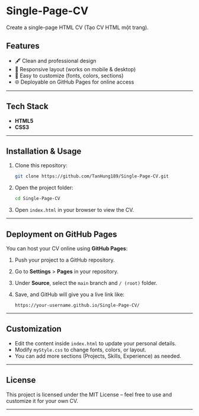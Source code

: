# Single-Page-CV
Create a single-page HTML CV (Tạo CV HTML một trang).

## Features

* 🖋️ Clean and professional design
* 📱 Responsive layout (works on mobile & desktop)
* 🎨 Easy to customize (fonts, colors, sections)
* 🌐 Deployable on GitHub Pages for online access

---

## Tech Stack
* **HTML5**
* **CSS3** 

---

## Installation & Usage

1. Clone this repository:

   ```bash
   git clone https://github.com/TanHung189/Single-Page-CV.git
   ```

2. Open the project folder:

   ```bash
   cd Single-Page-CV
   ```

3. Open `index.html` in your browser to view the CV.

---

## Deployment on GitHub Pages

You can host your CV online using **GitHub Pages**:

1. Push your project to a GitHub repository.
2. Go to **Settings** > **Pages** in your repository.
3. Under **Source**, select the `main` branch and `/ (root)` folder.
4. Save, and GitHub will give you a live link like:

   ```
   https://your-username.github.io/Single-Page-CV/
   ```

---

## Customization

* Edit the content inside `index.html` to update your personal details.
* Modify `myStyle.css` to change fonts, colors, or layout.
* You can add more sections (Projects, Skills, Experience) as needed.

---

## License

This project is licensed under the MIT License – feel free to use and customize it for your own CV.

---

